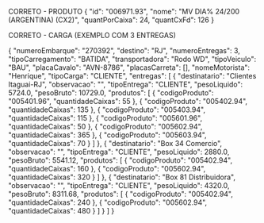 CORRETO - PRODUTO
{
    "id": "006971.93",
    "nome": "MV DIA% 24/200 (ARGENTINA) (CX2)",
    "quantPorCaixa": 24,
    "quantCxFd": 126
}

CORRETO - CARGA (EXEMPLO COM 3 ENTREGAS)

{
"numeroEmbarque": "270392",
"destino": "RJ",
"numeroEntregas": 3,
"tipoCarregamento": "BATIDA",
"transportadora": "Rodo WD",
"tipoVeiculo": "BAU",
"placaCavalo": "AVN-8786",
"placasCarreta": [],
"nomeMotorista": "Henrique",
"tipoCarga": "CLIENTE",
"entregas": [
{
"destinatario": "Clientes Itaguai-RJ",
"observacao": "",
"tipoEntrega": "CLIENTE",
"pesoLiquido": 5724.0,
"pesoBruto": 10729.0,
"produtos": [
{
"codigoProduto": "005401.96",
"quantidadeCaixas": 55
},
{
"codigoProduto": "005402.94",
"quantidadeCaixas": 135
},
{
"codigoProduto": "005403.94",
"quantidadeCaixas": 115
},
{
"codigoProduto": "005601.96",
"quantidadeCaixas": 50
},
{
"codigoProduto": "005602.94",
"quantidadeCaixas": 365
},
{
"codigoProduto": "005603.94",
"quantidadeCaixas": 70
}
]
},
{
"destinatario": "Box 34 Comercio",
"observacao": "",
"tipoEntrega": "CLIENTE",
"pesoLiquido": 2880.0,
"pesoBruto": 5541.12,
"produtos": [
{
"codigoProduto": "005402.94",
"quantidadeCaixas": 160
},
{
"codigoProduto": "005602.94",
"quantidadeCaixas": 320
}
]
},
{
"destinatario": "Box 81 Distribuidora",
"observacao": "",
"tipoEntrega": "CLIENTE",
"pesoLiquido": 4320.0,
"pesoBruto": 8311.68,
"produtos": [
{
"codigoProduto": "005402.94",
"quantidadeCaixas": 240
},
{
"codigoProduto": "005602.94",
"quantidadeCaixas": 480
}
]
}
]
}




